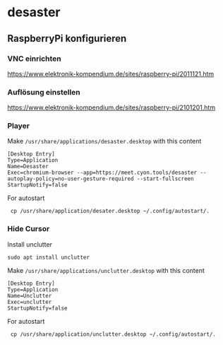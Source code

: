 # desaster

## RaspberryPi konfigurieren

### VNC einrichten
https://www.elektronik-kompendium.de/sites/raspberry-pi/2011121.htm

### Auflösung einstellen
https://www.elektronik-kompendium.de/sites/raspberry-pi/2101201.htm

### Player
Make ```/usr/share/applications/desaster.desktop``` with this content

```
[Desktop Entry]
Type=Application
Name=Desaster
Exec=chromium-browser --app=https://meet.cyon.tools/desaster --autoplay-policy=no-user-gesture-required --start-fullscreen
StartupNotify=false
```
For autostart

``` cp /usr/share/application/desater.desktop ~/.config/autostart/.```

### Hide Cursor


Install unclutter

```sudo apt install unclutter```

Make ```/usr/share/applications/unclutter.desktop``` with this content
```
[Desktop Entry]
Type=Application
Name=Unclutter
Exec=unclutter
StartupNotify=false
```
For autostart

``` cp /usr/share/application/unclutter.desktop ~/.config/autostart/.```
